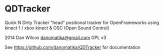 QDTracker
=========

Quick N Dirty Tracker "head" positional tracker for OpenFrameworks using kinect 1 / xbox kinect & OSC (Open Sound Control)

2014 Dan Wilcox <danomatika@gmail.com> GPL v3

See <https://github.com/danomatika/QDTracker> for documentation

